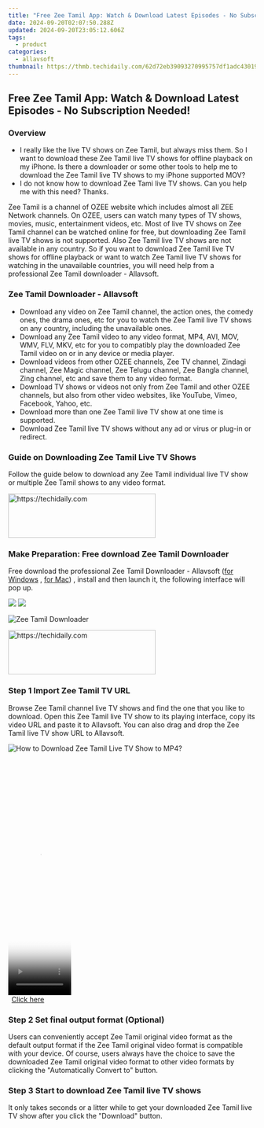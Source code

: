 ```yaml
---
title: "Free Zee Tamil App: Watch & Download Latest Episodes - No Subscription Needed!"
date: 2024-09-20T02:07:50.288Z
updated: 2024-09-20T23:05:12.606Z
tags:
  - product
categories:
  - allavsoft
thumbnail: https://thmb.techidaily.com/62d72eb39093270995757df1adc43019ed0e362b73decee245e264928d768a5a.jpg
---
```


## Free Zee Tamil App: Watch & Download Latest Episodes - No Subscription Needed!

### Overview

* I really like the live TV shows on Zee Tamil, but always miss them. So I want to download these Zee Tamil live TV shows for offline playback on my iPhone. Is there a downloader or some other tools to help me to download the Zee Tamil live TV shows to my iPhone supported MOV?
* I do not know how to download Zee Tami live TV shows. Can you help me with this need? Thanks.

Zee Tamil is a channel of OZEE website which includes almost all ZEE Network channels. On OZEE, users can watch many types of TV shows, movies, music, entertainment videos, etc. Most of live TV shows on Zee Tamil channel can be watched online for free, but downloading Zee Tamil live TV shows is not supported. Also Zee Tamil live TV shows are not available in any country. So if you want to download Zee Tamil live TV shows for offline playback or want to watch Zee Tamil live TV shows for watching in the unavailable countries, you will need help from a professional Zee Tamil downloader - Allavsoft.

### Zee Tamil Downloader - Allavsoft

* Download any video on Zee Tamil channel, the action ones, the comedy ones, the drama ones, etc for you to watch the Zee Tamil live TV shows on any country, including the unavailable ones.
* Download any Zee Tamil video to any video format, MP4, AVI, MOV, WMV, FLV, MKV, etc for you to compatibly play the downloaded Zee Tamil video on or in any device or media player.
* Download videos from other OZEE channels, Zee TV channel, Zindagi channel, Zee Magic channel, Zee Telugu channel, Zee Bangla channel, Zing channel, etc and save them to any video format.
* Download TV shows or videos not only from Zee Tamil and other OZEE channels, but also from other video websites, like YouTube, Vimeo, Facebook, Yahoo, etc.
* Download more than one Zee Tamil live TV show at one time is supported.
* Download Zee Tamil live TV shows without any ad or virus or plug-in or redirect.

### Guide on Downloading Zee Tamil Live TV Shows

Follow the guide below to download any Zee Tamil individual live TV show or multiple Zee Tamil shows to any video format.

<!-- affiliate ads begin -->
<a href="https://aligracehair.sjv.io/c/5597632/2135355/19272" target="_top" id="2135355">
  <img src="//a.impactradius-go.com/display-ad/19272-2135355" border="0" alt="https://techidaily.com" width="300" height="90"/>
</a>
<img height="0" width="0" src="https://aligracehair.sjv.io/i/5597632/2135355/19272" style="position:absolute;visibility:hidden;" border="0" />
<!-- affiliate ads end -->

### Make Preparation: Free download Zee Tamil Downloader

Free download the professional Zee Tamil Downloader - Allavsoft ([for Windows](https://tools.techidaily.com/allavsoft/products/) , [for Mac](https://tools.techidaily.com/allavsoft/products/)) , install and then launch it, the following interface will pop up.

[![](https://www.allavsoft.com/how-to/../images/how-to/free-download-win.jpg)](https://tools.techidaily.com/allavsoft/products/) [![](https://www.allavsoft.com/how-to/../images/how-to/free-download-mac.jpg)](https://tools.techidaily.com/allavsoft/products/)

![Zee Tamil Downloader](https://www.allavsoft.com/how-to/../images/allavsoft/screen-shot-600.jpg)

<!-- affiliate ads begin -->
<a href="https://dhgate.sjv.io/c/5597632/2106655/12108" target="_top" id="2106655">
  <img src="//a.impactradius-go.com/display-ad/12108-2106655" border="0" alt="https://techidaily.com" width="300" height="90"/>
</a>
<img height="0" width="0" src="https://dhgate.sjv.io/i/5597632/2106655/12108" style="position:absolute;visibility:hidden;" border="0" />
<!-- affiliate ads end -->

### Step 1 Import Zee Tamil TV URL

Browse Zee Tamil channel live TV shows and find the one that you like to download. Open this Zee Tamil live TV show to its playing interface, copy its video URL and paste it to Allavsoft. You can also drag and drop the Zee Tamil live TV show URL to Allavsoft.

![How to Download Zee Tamil Live TV Show to MP4?](https://www.allavsoft.com/how-to/../images/how-to/download-rtmp-video/download-rtmp-video.jpg)

<!-- affiliate ads begin -->
<span id="1977023">
					<video width="128" height="480" style="cursor:pointer"
           poster="//a.impactradius-go.com/display-clicktoplayimage/1977023.png"
           onclick="if(!this.playClicked){this.play();this.setAttribute('controls',true);this.playClicked=true;}">
	   <source src="//a.impactradius-go.com/display-ad/22993-1977023">
	   <img src="//a.impactradius-go.com/display-clicktoplayimage/1977023.png" style="border: none; height: 100%; width: 100%; object-fit: contain">
	</video>
	<div style="width:80px;text-align:center"><a href="javascript:window.open(decodeURIComponent('https%3A%2F%2Fhomestyler.sjv.io%2Fc%2F5597632%2F1977023%2F22993'), '_blank');void(0);">Click here</a></div>
</span>
<img height="0" width="0" src="https://imp.pxf.io/i/5597632/1977023/22993" style="position:absolute;visibility:hidden;" border="0" />
<!-- affiliate ads end -->

### Step 2 Set final output format (Optional)

Users can conveniently accept Zee Tamil original video format as the default output format if the Zee Tamil original video format is compatible with your device. Of course, users always have the choice to save the downloaded Zee Tamil original video format to other video formats by clicking the "Automatically Convert to" button.

### Step 3 Start to download Zee Tamil live TV shows

It only takes seconds or a litter while to get your downloaded Zee Tamil live TV show after you click the "Download" button.

<ins class="adsbygoogle"
     style="display:block"
     data-ad-format="autorelaxed"
     data-ad-client="ca-pub-7571918770474297"
     data-ad-slot="1223367746"></ins>

<ins class="adsbygoogle"
     style="display:block"
     data-ad-client="ca-pub-7571918770474297"
     data-ad-slot="8358498916"
     data-ad-format="auto"
     data-full-width-responsive="true"></ins>



